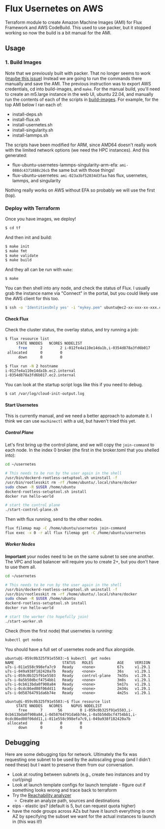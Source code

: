 # Flux Usernetes on AWS

Terraform module to create Amazon Machine Images (AMI) for Flux Framework and AWS CodeBuild.
This used to use packer, but it stopped working so now the build is a bit manual for the AMI.

## Usage

### 1. Build Images

Note that we previously built with packer. That no longer seems to work ([maybe this issue](https://github.com/hashicorp/packer/issues/8180))
Instead we are going to run the commands there manually and save the AMI. The previous instruction was to export AWS credentials, cd into build-images,
and `make`. For the manual build, you'll need to create an m5.large instance in the web UI, ubuntu 22.04, and manually run the contents of each
of the scripts in [build-images](build-images). For example, for the top AMI below I ran each of:

- install-deps.sh
- install-flux.sh
- install-usernetes.sh
- install-singularity.sh
- install-lammps.sh 

The scripts have been modified for ARM, since AMD64 doesn't really work with the limited network options (we need the HPC instances). And this generated:

- flux-ubuntu-usernetes-lammps-singularity-arm-efa: `ami-088dc4371888c26cb` the same but with those things!
- flux-ubuntu-usernetes: `ami-023a3bf52034d3faa` has flux, usernetes, lammps, and singularity

Nothing really works on AWS without EFA so probably we will use the first (top).

### Deploy with Terraform

Once you have images, we deploy!

```bash
$ cd tf
```

And then init and build:

```bash
$ make init
$ make fmt
$ make validate
$ make build
```

And they all can be run with `make`:

```bash
$ make
```

You can then shell into any node, and check the status of Flux. I usually grab the instance
name via "Connect" in the portal, but you could likely use the AWS client for this too.

```bash
$ ssh -o 'IdentitiesOnly yes' -i "mykey.pem" ubuntu@ec2-xx-xxx-xx-xxx.compute-1.amazonaws.com
```

#### Check Flux

Check the cluster status, the overlay status, and try running a job:

```bash
$ flux resource list
     STATE NNODES   NCORES NODELIST
      free      2        2 i-012fe4a110e14da1b,i-0354d878a3fd6b017
 allocated      0        0 
      down      0        0 
```
```bash
$ flux run -N 2 hostname
i-012fe4a110e14da1b.ec2.internal
i-0354d878a3fd6b017.ec2.internal
```

You can look at the startup script logs like this if you need to debug.

```bash
$ cat /var/log/cloud-init-output.log
```

#### Start Usernetes

This is currently manual, and we need a better approach to automate it. I think we can use `machinectl` with a uid,
but haven't tried this yet.

##### Control Plane

Let's first bring up the control plane, and we will copy the `join-command` to each node.
In the index 0 broker (the first in the broker.toml that you shelled into):

```bash
cd ~/usernetes

# This needs to be run by the user again in the shell
/usr/bin/dockerd-rootless-setuptool.sh uninstall -f 
/usr/bin/rootlesskit rm -rf /home/ubuntu/.local/share/docker
sudo chown -R $USER /home/ubuntu
dockerd-rootless-setuptool.sh install
docker run hello-world

# start the control plane
./start-control-plane.sh
```

Then with flux running, send to the other nodes.

```bash
flux filemap map -C /home/ubuntu/usernetes join-command
flux exec -x 0 -r all flux filemap get -C /home/ubuntu/usernetes
```

##### Worker Nodes

**Important** your nodes need to be on the same subnet to see one another. The VPC and load balancer will require you
to create 2+, but you don't have to use them all.

```bash
cd ~/usernetes

# This needs to be run by the user again in the shell
/usr/bin/dockerd-rootless-setuptool.sh uninstall -f 
/usr/bin/rootlesskit rm -rf /home/ubuntu/.local/share/docker
sudo chown -R $USER /home/ubuntu
dockerd-rootless-setuptool.sh install
docker run hello-world

# start the worker (to hopefully join)
./start-worker.sh
```

Check (from the first node) that usernetes is running:

```bash
kubectl get nodes
```

You should have a full set of usernetes node and flux alongside.

```console
ubuntu@i-059c0b325f91e5503:~$ kubectl  get nodes
NAME                      STATUS   ROLES           AGE     VERSION
u7s-i-011e558c998efa7c9   Ready    <none>          67s     v1.29.1
u7s-i-049a938f182420a7b   Ready    <none>          36s     v1.29.1
u7s-i-059c0b325f91e5503   Ready    control-plane   7m35s   v1.29.1
u7s-i-0a5b50dbcf4754bb1   Ready    <none>          3m8s    v1.29.1
u7s-i-0cb613bda0f908a84   Ready    <none>          5m17s   v1.29.1
u7s-i-0cdc86ed08f06dd11   Ready    <none>          2m34s   v1.29.1
u7s-i-0d58764791da6b74e   Ready    <none>          4m25s   v1.29.1
```
```console
ubuntu@i-059c0b325f91e5503:~$ flux resource list
     STATE NNODES   NCORES    NGPUS NODELIST
      free      7       56        0 i-059c0b325f91e5503,i-0cb613bda0f908a84,i-0d58764791da6b74e,i-0a5b50dbcf4754bb1,i-0cdc86ed08f06dd11,i-011e558c998efa7c9,i-049a938f182420a7b
 allocated      0        0        0 
      down      0        0        0 
```

## Debugging

Here are some debugging tips for network. Ultimately the fix was requesting one subnet
to be used by the autoscaling group (and I didn't need these) but I want to preserve
them from our conversation.

- Look at routing between subnets (e.g., create two instances and try curl/ping)
- Look at launch template configs for launch template - figure out if something looks wrong and trace back to terraform
- Try the [Reachability analyzer](https://console.aws.amazon.com/networkinsights/home#ReachabilityAnalyzer)
  - Create an analyze path, sources and destinations 
- eips - elastic ips? (default is 5, but can request quota higher)
- have the node groups across AZs but have it launch everything in one AZ by specifying the subset we want for the actual instances to launch in (this was it!)
